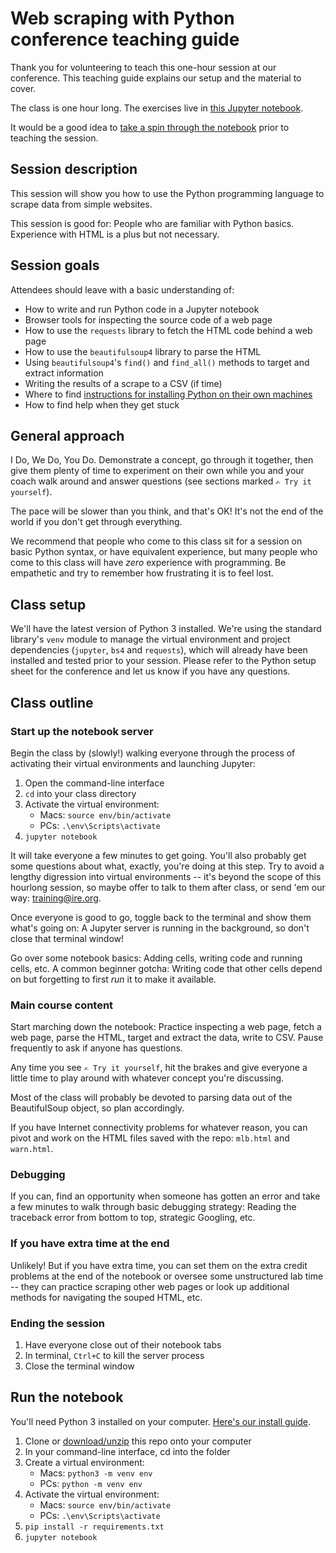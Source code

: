 # Web scraping with Python conference teaching guide

Thank you for volunteering to teach this one-hour session at our conference. This teaching guide explains our setup and the material to cover.

The class is one hour long. The exercises live in [this Jupyter notebook](https://github.com/ireapps/teaching-guide-python-scraping/blob/master/Web%20scraping%20with%20Python.ipynb).

It would be a good idea to [take a spin through the notebook](#run-the-notebook) prior to teaching the session.

## Session description
This session will show you how to use the Python programming language to scrape data from simple websites.

This session is good for: People who are familiar with Python basics. Experience with HTML is a plus but not necessary.

## Session goals
Attendees should leave with a basic understanding of:
- How to write and run Python code in a Jupyter notebook
- Browser tools for inspecting the source code of a web page
- How to use the `requests` library to fetch the HTML code behind a web page
- How to use the `beautifulsoup4` library to parse the HTML
- Using `beautifulsoup4`'s `find()` and `find_all()` methods to target and extract information
- Writing the results of a scrape to a CSV (if time)
- Where to find [instructions for installing Python on their own machines](https://docs.google.com/document/d/1cYmpfZEZ8r-09Q6Go917cKVcQk_d0P61gm0q8DAdIdg/edit#)
- How to find help when they get stuck

## General approach
I Do, We Do, You Do. Demonstrate a concept, go through it together, then give them plenty of time to experiment on their own while you and your coach walk around and answer questions (see sections marked `✍️ Try it yourself`).

The pace will be slower than you think, and that's OK! It's not the end of the world if you don't get through everything.

We recommend that people who come to this class sit for a session on basic Python syntax, or have equivalent experience, but many people who come to this class will have _zero_ experience with programming. Be empathetic and try to remember how frustrating it is to feel lost.

## Class setup
We'll have the latest version of Python 3 installed. We're using the standard library's `venv` module to manage the virtual environment and project dependencies (`jupyter`, `bs4` and `requests`), which will already have been installed and tested prior to your session. Please refer to the Python setup sheet for the conference and let us know if you have any questions.

## Class outline

### Start up the notebook server
Begin the class by (slowly!) walking everyone through the process of activating their virtual environments and launching Jupyter:
1. Open the command-line interface
2. `cd` into your class directory
3. Activate the virtual environment:
    - Macs: `source env/bin/activate`
    - PCs: `.\env\Scripts\activate`
4. `jupyter notebook`

It will take everyone a few minutes to get going. You'll also probably get some questions about what, exactly, you're doing at this step. Try to avoid a lengthy digression into virtual environments -- it's beyond the scope of this hourlong session, so maybe offer to talk to them after class, or send 'em our way: [training@ire.org](mailto:training@ire.org).

Once everyone is good to go, toggle back to the terminal and show them what's going on: A Jupyter server is running in the background, so don't close that terminal window!

Go over some notebook basics: Adding cells, writing code and running cells, etc. A common beginner gotcha: Writing code that other cells depend on but forgetting to first _run_ it to make it available.

### Main course content
Start marching down the notebook: Practice inspecting a web page, fetch a web page, parse the HTML, target and extract the data, write to CSV. Pause frequently to ask if anyone has questions.

Any time you see `✍️ Try it yourself`, hit the brakes and give everyone a little time to play around with whatever concept you're discussing.

Most of the class will probably be devoted to parsing data out of the BeautifulSoup object, so plan accordingly.

If you have Internet connectivity problems for whatever reason, you can pivot and work on the HTML files saved with the repo: `mlb.html` and `warn.html`.

### Debugging
If you can, find an opportunity when someone has gotten an error and take a few minutes to walk through basic debugging strategy: Reading the traceback error from bottom to top, strategic Googling, etc.

### If you have extra time at the end
Unlikely! But if you have extra time, you can set them on the extra credit problems at the end of the notebook or oversee some unstructured lab time -- they can practice scraping other web pages or look up additional methods for navigating the souped HTML, etc.

### Ending the session
1. Have everyone close out of their notebook tabs
2. In terminal, `Ctrl+C` to kill the server process
3. Close the terminal window

## Run the notebook

You'll need Python 3 installed on your computer. [Here's our install guide](https://docs.google.com/document/d/1cYmpfZEZ8r-09Q6Go917cKVcQk_d0P61gm0q8DAdIdg/edit?usp=sharing).

1. Clone or [download/unzip](https://github.com/ireapps/teaching-guide-python-scraping/archive/master.zip) this repo onto your computer
2. In your command-line interface, cd into the folder
3. Create a virtual environment:
    - Macs: `python3 -m venv env`
    - PCs: `python -m venv env`
4. Activate the virtual environment:
    - Macs: `source env/bin/activate`
    - PCs: `.\env\Scripts\activate`
5. `pip install -r requirements.txt`
6. `jupyter notebook`